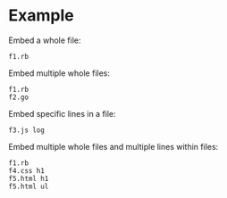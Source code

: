 # Example

Embed a whole file:

```embed
f1.rb
```

Embed multiple whole files:

```embed
f1.rb
f2.go
```

Embed specific lines in a file:

```embed
f3.js log
```

Embed multiple whole files and multiple lines within files:

```embed
f1.rb
f4.css h1
f5.html h1
f5.html ul
```
